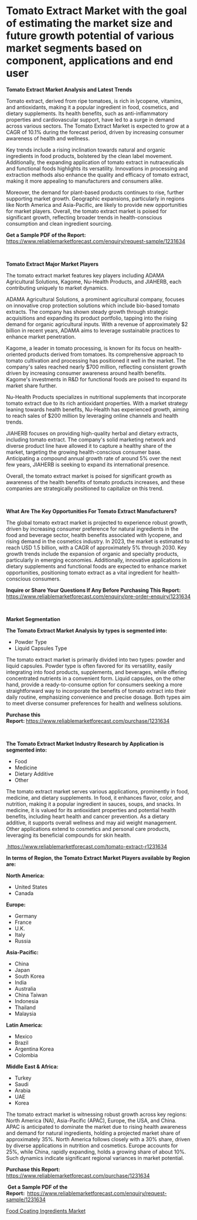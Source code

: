 <p><h1>Tomato Extract Market with the goal of estimating the market size and future growth potential of various market segments based on component, applications and end user</h1></p><p><strong>Tomato Extract Market Analysis and Latest Trends</strong></p>
<p><p>Tomato extract, derived from ripe tomatoes, is rich in lycopene, vitamins, and antioxidants, making it a popular ingredient in food, cosmetics, and dietary supplements. Its health benefits, such as anti-inflammatory properties and cardiovascular support, have led to a surge in demand across various sectors. The Tomato Extract Market is expected to grow at a CAGR of 10.1% during the forecast period, driven by increasing consumer awareness of health and wellness. </p><p>Key trends include a rising inclination towards natural and organic ingredients in food products, bolstered by the clean label movement. Additionally, the expanding application of tomato extract in nutraceuticals and functional foods highlights its versatility. Innovations in processing and extraction methods also enhance the quality and efficacy of tomato extract, making it more appealing to manufacturers and consumers alike. </p><p>Moreover, the demand for plant-based products continues to rise, further supporting market growth. Geographic expansions, particularly in regions like North America and Asia-Pacific, are likely to provide new opportunities for market players. Overall, the tomato extract market is poised for significant growth, reflecting broader trends in health-conscious consumption and clean ingredient sourcing.</p></p>
<p><strong>Get a Sample PDF of the Report:&nbsp;</strong> <a href="https://www.reliablemarketforecast.com/enquiry/request-sample/1231634?utm_campaign=3431&utm_medium=2&utm_source=Github&utm_content=ia&utm_term=07042025&utm_id=tomato-extract">https://www.reliablemarketforecast.com/enquiry/request-sample/1231634</a></p>
<p>&nbsp;</p>
<p><strong>Tomato Extract Major Market Players</strong></p>
<p><p>The tomato extract market features key players including ADAMA Agricultural Solutions, Kagome, Nu-Health Products, and JIAHERB, each contributing uniquely to market dynamics. </p><p>ADAMA Agricultural Solutions, a prominent agricultural company, focuses on innovative crop protection solutions which include bio-based tomato extracts. The company has shown steady growth through strategic acquisitions and expanding its product portfolio, tapping into the rising demand for organic agricultural inputs. With a revenue of approximately $2 billion in recent years, ADAMA aims to leverage sustainable practices to enhance market penetration.</p><p>Kagome, a leader in tomato processing, is known for its focus on health-oriented products derived from tomatoes. Its comprehensive approach to tomato cultivation and processing has positioned it well in the market. The company's sales reached nearly $700 million, reflecting consistent growth driven by increasing consumer awareness around health benefits. Kagome's investments in R&D for functional foods are poised to expand its market share further.</p><p>Nu-Health Products specializes in nutritional supplements that incorporate tomato extract due to its rich antioxidant properties. With a market strategy leaning towards health benefits, Nu-Health has experienced growth, aiming to reach sales of $200 million by leveraging online channels and health trends.</p><p>JIAHERB focuses on providing high-quality herbal and dietary extracts, including tomato extract. The company's solid marketing network and diverse product line have allowed it to capture a healthy share of the market, targeting the growing health-conscious consumer base. Anticipating a compound annual growth rate of around 5% over the next few years, JIAHERB is seeking to expand its international presence.</p><p>Overall, the tomato extract market is poised for significant growth as awareness of the health benefits of tomato products increases, and these companies are strategically positioned to capitalize on this trend.</p></p>
<p>&nbsp;</p>
<p><strong>What Are The Key Opportunities For Tomato Extract Manufacturers?</strong></p>
<p><p>The global tomato extract market is projected to experience robust growth, driven by increasing consumer preference for natural ingredients in the food and beverage sector, health benefits associated with lycopene, and rising demand in the cosmetics industry. In 2023, the market is estimated to reach USD 1.5 billion, with a CAGR of approximately 5% through 2030. Key growth trends include the expansion of organic and specialty products, particularly in emerging economies. Additionally, innovative applications in dietary supplements and functional foods are expected to enhance market opportunities, positioning tomato extract as a vital ingredient for health-conscious consumers.</p></p>
<p><strong>Inquire or Share Your Questions If Any Before Purchasing This Report:</strong> <a href="https://www.reliablemarketforecast.com/enquiry/pre-order-enquiry/1231634?utm_campaign=3431&utm_medium=2&utm_source=Github&utm_content=ia&utm_term=07042025&utm_id=tomato-extract">https://www.reliablemarketforecast.com/enquiry/pre-order-enquiry/1231634</a></p>
<p>&nbsp;</p>
<p><strong>Market Segmentation</strong></p>
<p><strong>The Tomato Extract Market Analysis by types is segmented into:</strong></p>
<p><ul><li>Powder Type</li><li>Liquid Capsules Type</li></ul></p>
<p><p>The tomato extract market is primarily divided into two types: powder and liquid capsules. Powder type is often favored for its versatility, easily integrating into food products, supplements, and beverages, while offering concentrated nutrients in a convenient form. Liquid capsules, on the other hand, provide a ready-to-consume option for consumers seeking a more straightforward way to incorporate the benefits of tomato extract into their daily routine, emphasizing convenience and precise dosage. Both types aim to meet diverse consumer preferences for health and wellness solutions.</p></p>
<p><strong>Purchase this Report:&nbsp;</strong><a href="https://www.reliablemarketforecast.com/purchase/1231634?utm_campaign=3431&utm_medium=2&utm_source=Github&utm_content=ia&utm_term=07042025&utm_id=tomato-extract">https://www.reliablemarketforecast.com/purchase/1231634</a></p>
<p>&nbsp;</p>
<p><strong>The Tomato Extract Market Industry Research by Application is segmented into:</strong></p>
<p><ul><li>Food</li><li>Medicine</li><li>Dietary Additive</li><li>Other</li></ul></p>
<p><p>The tomato extract market serves various applications, prominently in food, medicine, and dietary supplements. In food, it enhances flavor, color, and nutrition, making it a popular ingredient in sauces, soups, and snacks. In medicine, it is valued for its antioxidant properties and potential health benefits, including heart health and cancer prevention. As a dietary additive, it supports overall wellness and may aid weight management. Other applications extend to cosmetics and personal care products, leveraging its beneficial compounds for skin health.</p></p>
<p><a href="https://www.reliablemarketforecast.com/tomato-extract-r1231634?utm_campaign=3431&utm_medium=2&utm_source=Github&utm_content=ia&utm_term=07042025&utm_id=tomato-extract">&nbsp;https://www.reliablemarketforecast.com/tomato-extract-r1231634</a></p>
<p><strong>In terms of Region, the Tomato Extract Market Players available by Region are:</strong></p>
<p>
    <p> <strong> North America: </strong>
        <ul>
            <li>United States</li>
            <li>Canada</li>
        </ul>
        </p> 
    <p> <strong> Europe: </strong>
        <ul>
            <li>Germany</li>
            <li>France</li>
            <li>U.K.</li>
            <li>Italy</li>
            <li>Russia</li>
        </ul>
        </p> 
    <p> <strong> Asia-Pacific: </strong>
        <ul>
            <li>China</li>
            <li>Japan</li>
            <li>South Korea</li>
            <li>India</li>
            <li>Australia</li>
            <li>China Taiwan</li>
            <li>Indonesia</li>
            <li>Thailand</li>
            <li>Malaysia</li>
        </ul>
        </p> 
    <p> <strong> Latin America: </strong>
        <ul>
            <li>Mexico</li>
            <li>Brazil</li>
            <li>Argentina Korea</li>
            <li>Colombia</li>
        </ul>
        </p> 
    <p> <strong> Middle East & Africa: </strong>
        <ul>
            <li>Turkey</li>
            <li>Saudi</li>
            <li>Arabia</li>
            <li>UAE</li>
            <li>Korea</li>
        </ul>
    </p>
    </p>
<p><p>The tomato extract market is witnessing robust growth across key regions: North America (NA), Asia-Pacific (APAC), Europe, the USA, and China. APAC is anticipated to dominate the market due to rising health awareness and demand for natural ingredients, holding a projected market share of approximately 35%. North America follows closely with a 30% share, driven by diverse applications in nutrition and cosmetics. Europe accounts for 25%, while China, rapidly expanding, holds a growing share of about 10%. Such dynamics indicate significant regional variances in market potential.</p></p>
<p><strong>Purchase this Report: </strong><a href="https://www.reliablemarketforecast.com/purchase/1231634?utm_campaign=3431&utm_medium=2&utm_source=Github&utm_content=ia&utm_term=07042025&utm_id=tomato-extract">https://www.reliablemarketforecast.com/purchase/1231634</a></p>
<p>&nbsp;<strong>Get a Sample PDF of the Report:&nbsp;&nbsp;</strong><a href="https://www.reliablemarketforecast.com/enquiry/request-sample/1231634?utm_campaign=3431&utm_medium=2&utm_source=Github&utm_content=ia&utm_term=07042025&utm_id=tomato-extract">https://www.reliablemarketforecast.com/enquiry/request-sample/1231634</a></p>
<p><strong></strong></p>
<p><p><a href="https://github.com/abidomamen/Market-Research-Report-List-1/blob/main/food-coating-ingredients-market.md?utm_campaign=3431&utm_medium=2&utm_source=Github&utm_content=ia&utm_term=07042025&utm_id=tomato-extract">Food Coating Ingredients Market</a></p></p>